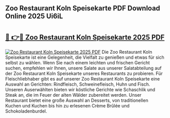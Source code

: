 ## Zoo Restaurant Koln Speisekarte PDF Download Online 2025 Ui6iL

# <h2><a href="http://gc8l6cr.nevu.top/?p=Zoo+Restaurant+Koln+Speisekarte">🔗 👉🔴 Zoo Restaurant Koln Speisekarte 2025 PDF</a></h2>

[![Zoo Restaurant Koln Speisekarte 2025 PDF](https://i.imgur.com/dBaPXMq.png)](http://gc8l6cr.nevu.top/?p=Zoo+Restaurant+Koln+Speisekarte)
Die Zoo Restaurant Koln Speisekarte ist eine Gelegenheit, die Vielfalt zu genießen und etwas für sich selbst zu wählen. Wenn Sie nach einem leichten und frischen Gericht suchen, empfehlen wir Ihnen, unsere Salate aus unserer Salatabteilung auf der Zoo Restaurant Koln Speisekarte unseres Restaurants zu probieren. Für Fleischliebhaber gibt es auf unserer Zoo Restaurant Koln Speisekarte eine Auswahl an Gerichten: Rindfleisch, Schweinefleisch, Huhn und Fisch. Unseren Auserwählten bieten wir köstliche Gerichte wie Schaschlik und Steak an, die im Feuer der alten Wälder zubereitet werden. Unser Restaurant bietet eine große Auswahl an Desserts, von traditionellen Kuchen und Kuchen bis hin zu erlesenen Crème Brûlée und Schokoladenburdel.
